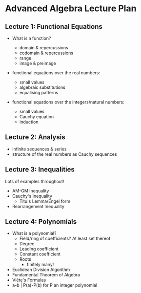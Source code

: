 # Advanced Algebra Lecture Plan

## Lecture 1: Functional Equations

- What is a function?
	- domain & repercussions
	- codomain & repercussions
	- range
	- image & preimage

- functional equations over the real numbers:
	- small values
	- algebraic substitutions
	- equalising patterns

- functional equations over the integers/natural numbers:
	- small values
	- Cauchy equation
	- induction


## Lecture 2: Analysis

- infinite sequences & series
- structure of the real numbers as Cauchy sequences


## Lecture 3: Inequalities

Lots of examples throughout!
- AM-GM Inequality
- Cauchy's Inequality
	- Titu's Lemma/Engel form
- Rearrangement Inequality


## Lecture 4: Polynomials

- What is a polynomial?
	- Field/ring of coefficients? At least set thereof
	- Degree
	- Leading coefficient
	- Constant coefficient
	- Roots
		- finitely many!
- Euclidean Division Algorithm
- Fundamental Theorem of Algebra
- Viète's Formulas
- a-b | P(a)-P(b) for P an integer polynomial